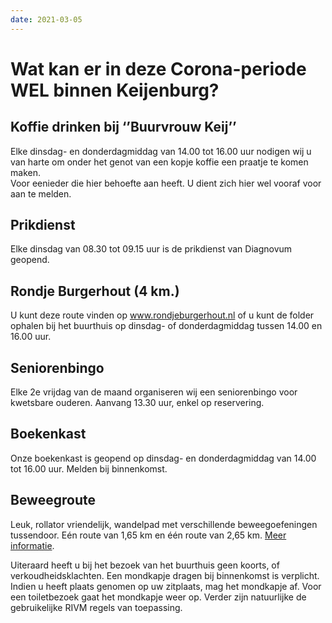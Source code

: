 ```yaml
---
date: 2021-03-05
---
```


# Wat kan er in deze Corona-periode WEL binnen Keijenburg?

## Koffie drinken bij ‘’Buurvrouw Keij’’
Elke dinsdag- en donderdagmiddag van 14.00 tot 16.00 uur nodigen wij u van harte om onder het genot van een kopje koffie een praatje te komen maken.  
Voor eenieder die hier behoefte aan heeft. U dient zich hier wel vooraf voor aan te melden.

## Prikdienst
Elke dinsdag van 08.30 tot 09.15 uur is de prikdienst van Diagnovum geopend.

## Rondje Burgerhout (4 km.)
U kunt deze route vinden op www.rondjeburgerhout.nl of u kunt de folder ophalen bij het buurthuis op dinsdag- of donderdagmiddag tussen 14.00 en 16.00 uur.

## Seniorenbingo
Elke 2e vrijdag van de maand organiseren wij een seniorenbingo voor kwetsbare ouderen. Aanvang 13.30 uur, enkel op reservering.

## Boekenkast
Onze boekenkast is geopend op dinsdag- en donderdagmiddag van 14.00 tot 16.00 uur. Melden bij binnenkomst.

## Beweegroute
Leuk, rollator vriendelijk, wandelpad met verschillende beweegoefeningen tussendoor. Eén route van 1,65 km en één route van 2,65 km. <a href="/files/beweegroute.pdf">Meer informatie</a>.

Uiteraard heeft u bij het bezoek van het buurthuis geen koorts, of verkoudheidsklachten. 
Een mondkapje dragen bij binnenkomst is verplicht. Indien u heeft plaats genomen op uw zitplaats, mag het mondkapje af. 
Voor een toiletbezoek gaat het mondkapje weer op. Verder zijn natuurlijke de gebruikelijke RIVM regels van toepassing.
 
